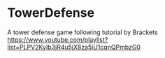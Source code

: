 # TowerDefense
 A tower defense game following tutorial by Brackets  
 https://www.youtube.com/playlist?list=PLPV2KyIb3jR4u5jX8za5iU1cqnQPmbzG0
